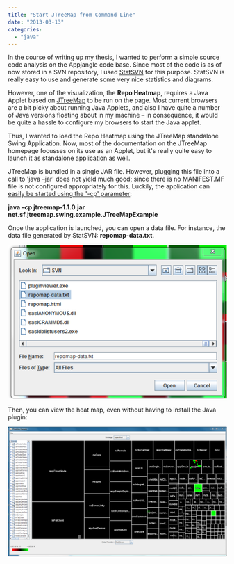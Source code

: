 ```yaml
---
title: "Start JTreeMap from Command Line"
date: "2013-03-13"
categories: 
  - "java"
---
```


In the course of writing up my thesis, I wanted to perform a simple source code analysis on the Appjangle code base. Since most of the code is as of now stored in a SVN repository, I used [StatSVN](http://www.statsvn.org/) for this purpose. StatSVN is really easy to use and generate some very nice statistics and diagrams.

However, one of the visualization, the **Repo Heatmap**, requires a Java Applet based on [JTreeMap](http://jtreemap.sourceforge.net/) to be run on the page. Most current browsers are a bit picky about running Java Applets, and also I have quite a number of Java versions floating about in my machine – in consequence, it would be quite a hassle to configure my browsers to start the Java applet.

Thus, I wanted to load the Repo Heatmap using the JTreeMap standalone Swing Application. Now, most of the documentation on the JTreeMap homepage focusses on its use as an Applet, but it's really quite easy to launch it as standalone application as well.

JTreeMap is bundled in a single JAR file. However, plugging this file into a call to 'java –jar' does not yield much good; since there is no MANIFEST.MF file is not configured appropriately for this. Luckily, the application can [easily be started using the '-cp' parameter](http://samindaw.wordpress.com/2008/11/04/specifying-the-main-class-to-run-in-a-jar-file-from-command-line/):

**java –cp jtreemap-1.1.0.jar net.sf.jtreemap.swing.example.JTreeMapExample**

Once the application is launched, you can open a data file. For instance, the data file generated by StatSVN: **repomap-data.txt**.

![](images/031313_2127_startjtreem1.png)

Then, you can view the heat map, even without having to install the Java plugin:

![](images/031313_2127_startjtreem2.png)
